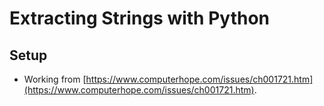 # Extracting Strings with Python 

## Setup

- Working from [https://www.computerhope.com/issues/ch001721.htm](https://www.computerhope.com/issues/ch001721.htm).